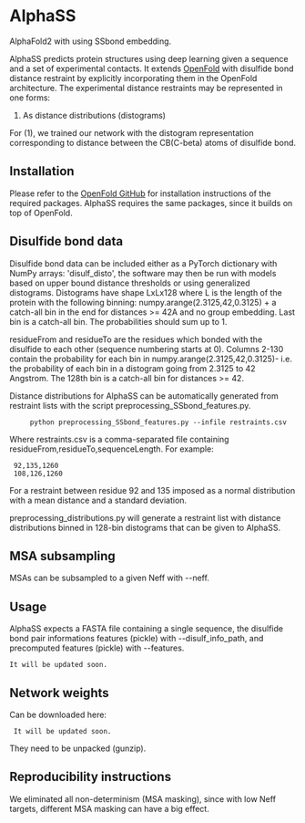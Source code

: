 # AlphaSS
AlphaFold2 with using SSbond embedding.

AlphaSS predicts protein structures using deep learning given a sequence and a set of experimental contacts. It extends [OpenFold](https://github.com/aqlaboratory/openfold) with disulfide bond distance restraint by explicitly incorporating them in the OpenFold architecture. The experimental distance restraints may be represented in one forms:

1. As distance distributions (distograms) 

For (1), we trained our network with the distogram representation corresponding to distance between the CB(C-beta) atoms of disulfide bond.


## Installation

Please refer to the [OpenFold GitHub](https://github.com/aqlaboratory/openfold#installation-linux) for installation instructions of the required packages. AlphaSS requires the same packages, since it builds on top of OpenFold.  

## Disulfide bond data

Disulfide bond data can be included either as a PyTorch dictionary with NumPy arrays: 'disulf_disto', the software may then be run with models based on upper bound distance thresholds or using generalized distograms. Distograms have shape LxLx128 where L is the length of the protein with the following binning: numpy.arange(2.3125,42,0.3125) + a catch-all bin in the end for distances >= 42A and no group embedding. Last bin is a catch-all bin. The probabilities should sum up to 1. 

residueFrom and residueTo are the residues which bonded with the disulfide to each other (sequence numbering starts at 0). Columns 2-130 contain the probability for each bin in numpy.arange(2.3125,42,0.3125)- i.e. the probability of each bin in a distogram going from 2.3125 to 42 Angstrom. The 128th bin is a catch-all bin for distances >= 42. 

Distance distributions for AlphaSS can be automatically generated from restraint lists with the script preprocessing_SSbond_features.py.
```
     python preprocessing_SSbond_features.py --infile restraints.csv
```

Where restraints.csv is a comma-separated file containing residueFrom,residueTo,sequenceLength. For example:

     92,135,1260
     108,126,1260
    
For a restraint between residue 92 and 135 imposed as a normal distribution with a mean distance and a standard deviation.

preprocessing_distributions.py will generate a restraint list with distance distributions binned in 128-bin distograms that can be given to AlphaSS.

## MSA subsampling

MSAs can be subsampled to a given Neff with --neff. 

## Usage

AlphaSS expects a FASTA file containing a single sequence, the disulfide bond pair informations features (pickle) with --disulf_info_path, and precomputed features (pickle) with --features. 

```
It will be updated soon.
```


## Network weights

Can be downloaded here: 

     It will be updated soon.
They need to be unpacked (gunzip).


## Reproducibility instructions

We eliminated all non-determinism (MSA masking), since with low Neff targets, different MSA masking can have a big effect.
